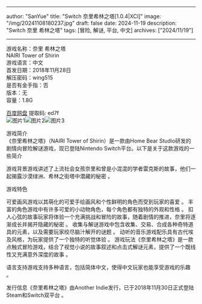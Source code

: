 
---
author: "SanYue"
title: "Switch 奈里希林之塔[1.0.4|XCI]"
image: "/img/20241108180237.jpg"
draft: false
date: 2024-11-19
description: "Switch 奈里 希林之塔"
tags: [冒险, 解谜, 平台, 中文]
archives: ["2024/11/19"]

---

游戏名称：奈里 希林之塔   
NAIRI Tower of Shirin    
游戏语言：中文  
首发日期：2018年11月28日  
解压密码：wing515  
是否有金手指：否  
版本：无   
容量：1.8G

[百度网盘](https//pan.baidu.com/s/1b70Fl0xh8-g4-WdXjMVawQ) 提取码: ed7f  
![图片1](/img/20961c.jpg)![图片2](/img/3de195.jpg)![图片3](/img/ce05ab.jpg)  

游戏简介  
《奈里希林之塔》（NAIRI Tower of Shirin）是一款由Home Bear Studio研发的剧情向冒险解谜游戏，现已登陆Nintendo Switch平台。以下是关于这款游戏的一些简介

游戏背景游戏讲述了上流社会女孩奈里和曾是小混混的学者雷克斯的故事，他们一起揭露沙漠绿洲、希林之街塔中潜藏的秘密
。

游戏特色

可爱画风游戏以其萌化的可爱手绘画风和个性鲜明的角色而受到玩家的喜爱
。
丰富的角色游戏中有许多可爱的小动物角色，每个角色都有独特的外观和性格
。
扣人心弦的故事玩家将体验一个充满挑战和冒险的故事，随着剧情的推进，奈里将逐渐成长并揭开隐藏的秘密
。
收集与解谜游戏中包含收集、交易、合成各种奇特道具的元素，以及需要玩家绞尽脑汁解开的谜题
。
动听的音乐游戏配乐具有古代埃及风格，为玩家提供了一个独特的听觉体验
。
游戏玩法《奈里希林之塔》是一款点触式冒险游戏，结合了视觉小说的故事叙述和点击式解谜元素，提供了一个既线性又充满意外深度的故事
。

语言支持游戏支持多种语言，包括简体中文，使得中文玩家也能享受游戏的乐趣
。

发行信息《奈里希林之塔》由Another Indie发行，已于2018年11月30日正式登陆Steam和Switch双平台
。
